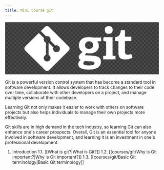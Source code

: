 ```yaml
---
title: Mini Course git
---
```


![git-logo](/content/courses/git/gitlogo.png)

Git is a powerful version control system that has become a standard tool in software development. It allows developers to track changes to their code over time, collaborate with other developers on a project, and manage multiple versions of their codebase. 

Learning Git not only makes it easier to work with others on software projects but also helps individuals to manage their own projects more effectively. 

Git skills are in high demand in the tech industry, so learning Git can also enhance one's career prospects. Overall, Git is an essential tool for anyone involved in software development, and learning it is an investment in one's professional development.

1. Introduction
	1.1. [[What is git?|What is Git?]]
	1.2. [[courses/git/Why is Git important?|Why is Git important?]]
	1.3. [[courses/git/Basic Git terminology|Basic Git terminology]]


